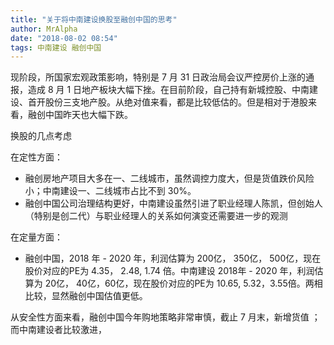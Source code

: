 ```yaml
---
title: "关于将中南建设换股至融创中国的思考"
author: MrAlpha
date: "2018-08-02 08:54"
tags: 中南建设 融创中国
---
```


现阶段，所国家宏观政策影响，特别是 7 月 31 日政治局会议严控房价上涨的通报，造成  8 月 1 日地产板块大幅下挫。在目前阶段，自己持有新城控股、中南建设、首开股份三支地产股。从绝对值来看，都是比较低估的。但是相对于港股来看，融创中国昨天也大幅下跌。

换股的几点考虑

在定性方面：

- 融创房地产项目大多在一、二线城市，虽然调控力度大，但是货值跌价风险小；中南建设一、二线城市占比不到 30%。
- 融创中国公司治理结构更好，中南建设虽然引进了职业经理人陈凯，但创始人（特别是创二代）与职业经理人的关系如何演变还需要进一步的观测

在定量方面：

- 融创中国，2018 年 - 2020 年，利润估算为 200亿， 350亿， 500亿，现在股价对应的PE为 4.35， 2.48, 1.74 倍。中南建设 2018年 - 2020 年，利润估算为 20亿， 40亿，60亿，现在股价对应的PE为
10.65, 5.32，3.55倍。两相比较，显然融创中国估值更低。

从安全性方面来看，融创中国今年购地策略非常审慎，截止 7 月末，新增货值 ；而中南建设者比较激进，
